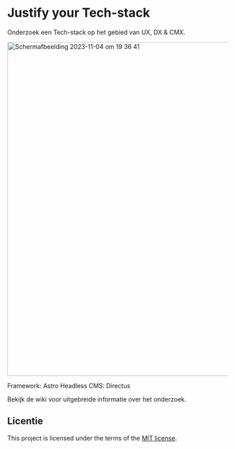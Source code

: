 # Justify your Tech-stack

Onderzoek een Tech-stack op het gebied van UX, DX & CMX. 

<img width="765" alt="Scherm­afbeelding 2023-11-04 om 19 36 41" src="https://github.com/sannevanseeventer/FDND-Onderzoek-Astro-Directus/assets/112857444/9c5fc625-ee0e-43c4-88bf-4c01841c8034">

Framework: Astro
Headless CMS: Directus

Bekijk de wiki voor uitgebreide informatie over het onderzoek.

## Licentie

This project is licensed under the terms of the [MIT license](./LICENSE).

